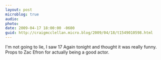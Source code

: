 ```yaml
---
layout: post
microblog: true
audio: 
photo: 
date: 2009-04-17 18:00:00 -0600
guid: http://craigmcclellan.micro.blog/2009/04/18/t1549010598.html
---
```

I'm not going to lie, I saw 17 Again tonight and thought it was really funny. Props to Zac Efron for actually being a good actor.

